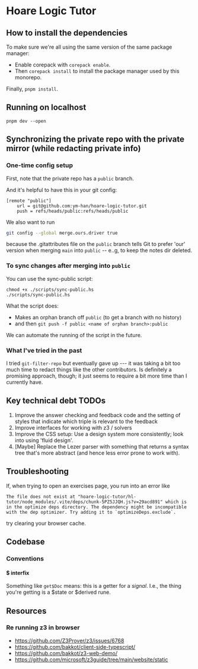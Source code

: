 # Hoare Logic Tutor

## How to install the dependencies

To make sure we're all using the same version of the same package manager:

* Enable corepack with `corepack enable`.
* Then `corepack install` to install the package manager used by this monorepo.

Finally, `pnpm install`.

## Running on localhost

```
pnpm dev --open   
```

## Synchronizing the private repo with the private mirror (while redacting private info)

### One-time config setup

First, note that the private repo has a `public` branch.

And it's helpful to have this in your git config:

```
[remote "public"]
	url = git@github.com:ym-han/hoare-logic-tutor.git
	push = refs/heads/public:refs/heads/public
```

We also want to run

```bash
git config --global merge.ours.driver true
```

because the .gitattributes file on the `public` branch tells Git to prefer 'our' version when merging `main` into `public` -- e..g, to keep the notes dir deleted.

### To sync changes after merging into `public`

You can use the sync-public script: 

```
chmod +x ./scripts/sync-public.hs 
./scripts/sync-public.hs
```

What the script does:

* Makes an orphan branch off `public` 
(to get a branch with no history) 
* and then `git push -f public <name of orphan branch>:public`

We can automate the running of the script in the future.

### What I've tried in the past

I tried `git-filter-repo` but eventually gave up --- it was taking 
a bit too much time to redact things like the other contributors.
Is definitely a promising approach, though; it just
seems to require a bit more time than I currently have.

## Key technical debt TODOs

1. Improve the answer checking and feedback code and the setting of styles that indicate which triple is relevant to the feedback
2. Improve interfaces for working with z3 / solvers
3. Improve the CSS setup: Use a design system more consistently; look into using 'fluid design'.
4. [Maybe] Replace the Lezer parser with something that returns a syntax tree that's more abstract (and hence less error prone to work with).


## Troubleshooting

If, when trying to open an exercises page, you run into an error like

```
The file does not exist at "hoare-logic-tutor/hl-tutor/node_modules/.vite/deps/chunk-5PZ5JJQH.js?v=29acd891" which is in the optimize deps directory. The dependency might be incompatible with the dep optimizer. Try adding it to `optimizeDeps.exclude`.
```

try clearing your browser cache.

## Codebase

### Conventions

#### $ interfix

Something like `get$Doc` means: this is a getter for a *signal*. I.e., the thing you're getting is a $state or $derived rune.

## Resources

### Re running z3 in browser

* https://github.com/Z3Prover/z3/issues/6768
* https://github.com/bakkot/client-side-typescript/
* https://github.com/bakkot/z3-web-demo/
* https://github.com/microsoft/z3guide/tree/main/website/static
